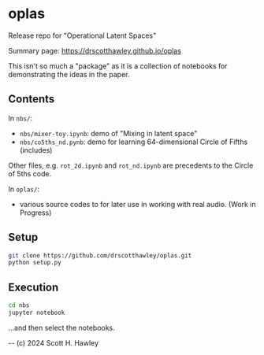# oplas
Release repo for "Operational Latent Spaces"

Summary page: https://drscotthawley.github.io/oplas 

This isn't so much a "package" as it is a collection of notebooks for demonstrating the ideas in the paper. 

## Contents

In `nbs/`:
* `nbs/mixer-toy.ipynb`: demo of "Mixing in latent space"
* `nbs/co5ths_nd.pynb`: demo for learning 64-dimensional Circle of Fifths (includes)

Other files, e.g. `rot_2d.ipynb` and `rot_nd.ipynb` are precedents to the Circle of 5ths code. 

In `oplas/`: 
* various source codes to for later use in working with real audio. (Work in Progress)


## Setup
```bash
git clone https://github.com/drscotthawley/oplas.git
python setup.py 
```

## Execution
```bash
cd nbs
jupyter notebook
```
...and then select the notebooks. 


--
(c) 2024 Scott H. Hawley